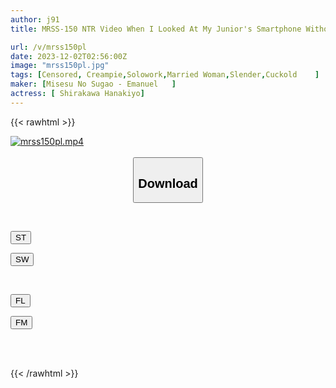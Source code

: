 ```yaml
---
author: j91
title: MRSS-150 NTR Video When I Looked At My Junior's Smartphone Without Permission, I Found A Large Amount Of Videos Of My Beloved Wife Being Creampied Hanakiyo Shirakawa

url: /v/mrss150pl
date: 2023-12-02T02:56:00Z
image: "mrss150pl.jpg"
tags: [Censored, Creampie,Solowork,Married Woman,Slender,Cuckold	]
maker: [Misesu No Sugao - Emanuel   ]
actress: [ Shirakawa Hanakiyo]
---
```



{{< rawhtml >}}

<div class="video" data-videoid="1a1mJg1DMLU0BY">
    <a href="javascript:;">
        <img src="/v/mrss150pl/mrss150pl.jpg" width="WIDTH" height="HEIGHT" alt="mrss150pl.mp4" loading="lazy">
    </a>
</div>

<script type="text/javascript" src="https://j91.asia/asset/on-demand-st.js"></script>

<br>
  <link rel="stylesheet" href="https://j91.asia/asset/bs5.css">
  
  <center>
  <button class="btn btn-primary" type="button" data-bs-toggle="collapse" data-bs-target=".multi-collapse" aria-expanded="false" aria-controls="multiCollapseExample1 multiCollapseExample2"><h2>Download</h2></button></center>
</p>
<div class="row">
  <div class="col">
    <div class="collapse multi-collapse" id="multiCollapseExample1">
      <div class="card card-body">
	      	      <br>
<div class="buttons">  
<p><a href="https://streamtape.to/v/1a1mJg1DMLU0BY" target="_blank"><button class="btn-hover color-3"><i class="fa fa-download"></i> ST</button></a></p>
<p><a href="https://flaswish.com/qys7l9q1sn9c" target="_blank"><button class="btn-hover color-2"><i class="fa fa-download"></i> SW</button></a></p></div>
    </div>
  </div>
</div>
  <div class="col">
    <div class="collapse multi-collapse" id="multiCollapseExample2">
      <div class="card card-body">
	      <br>
<div class="buttons">
<p><a href="javascript:;" target="_blank"><button class="btn-hover color-9"><i class="fa fa-download"></i> FL</button></a></p>
<p><a href="javascript:;" target="_blank"><button class="btn-hover color-8"><i class="fa fa-download"></i> FM</button></a></p></div>
<br><br>
      </div>
    </div>
  </div>
</div>

{{< /rawhtml >}}
